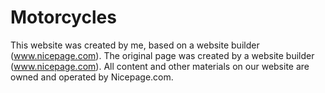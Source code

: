 # Motorcycles

This website was created by me, based on a website builder (www.nicepage.com). The original page was created by a website builder (www.nicepage.com). All content and other materials on our website are owned and operated by Nicepage.com.
